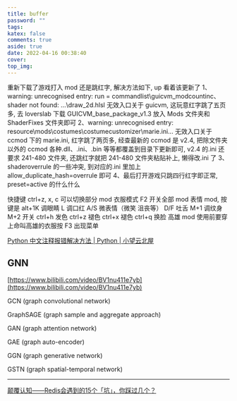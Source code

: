 ```yaml
---
title: buffer
password: ""
tags:
katex: false
comments: true
aside: true
date: 2022-04-16 00:38:40
cover:
top_img:
---
```


<!--
 * @?: *********************************************************************
 * @Author: Weidows
 * @Date: 2022-04-16 00:38:40
 * @LastEditors: Weidows
 * @LastEditTime: 2022-09-27 19:43:54
 * @FilePath: \Blog-private\source\_drafts\buffer.md
 * @Description:
 * @!: *********************************************************************
-->

重新下载了游戏打入 mod 还是跳红字, 解决方法如下, up 看着该更新了
1、warning: unrecognised entry: run = commandlist\guicvm_modcountinc、shader not found: ...\draw_2d.hlsl
无效入口关于 guicvm, 这玩意红字跳了五页多, 去 loverslab 下载 GUICVM_base_package_v1.3 放入 Mods 文件夹和 ShaderFixes 文件夹即可
2、warning: unrecognised entry: resource\mods\costumes\costumecustomizer\marie.ini\...
无效入口关于 ccmod 下的 marie.ini, 红字跳了两页多, 经查最新的 ccmod 是 v2.4, 把除文件夹以外的 ccmod 各种.dll、.ini、.bin 等等都覆盖到目录下更新即可, v2.4 的.ini 还要求 241-480 文件夹, 还跳红字就把 241-480 文件夹粘贴补上, 懒得改.ini 了
3、shaderoverrule 的一些冲突, 到对应的.ini 里加上 allow_duplicate_hash=overrule 即可
4、最后打开游戏只跳四行红字即正常, preset=active 的什么什么

快捷键 ctrl+z, x, c 可以切换部分 mod 衣服模式 F2 开关全部 mod 表情 mod, 按键是 alt+1K 调眼睛 L 调口红 A/S 微表情（微笑 沮丧等） D/F 吐舌 M+1 调纹身 M+2 开关
ctrl+h 发色
ctrl+z 褪色
ctrl+x 褪色
ctrl+q 换脸
高雄 mod 使用前要穿上命叫高雄的衣服按 F3 出现菜单

[Python 中文注释报错解决方法 | Python | 小望云北屋](https://www.xiaowangyun.com/wyblog/detail/?id=261)

## GNN

[https://www.bilibili.com/video/BV1nu411e7yb](https://www.bilibili.com/video/BV1nu411e7yb)

GCN (graph convolutional network)

GraphSAGE (graph sample and aggregate approach)

GAN (graph attention network)

GAE (graph auto-encoder)

GGN (graph generative network)

GSTN (graph spatial-temporal network)

---

[颠覆认知——Redis会遇到的15个「坑」，你踩过几个？](http://kaito-kidd.com/2021/03/14/redis-trap/)
